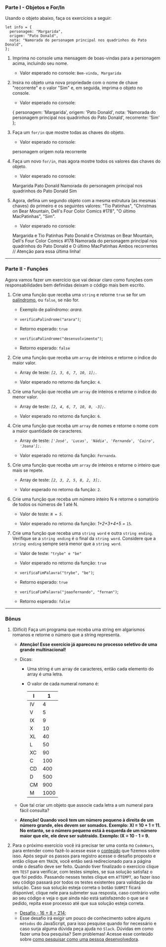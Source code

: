### Parte I - Objetos e For/In

Usando o objeto abaixo, faça os exercícios a seguir:

    let info = {
      personagem: "Margarida",
      origem: "Pato Donald",
      nota: "Namorada do personagem principal nos quadrinhos do Pato Donald",
    };

1.  Imprima no console uma mensagem de boas-vindas para a personagem acima, incluindo seu nome.

    - Valor esperado no console: `Bem-vinda, Margarida`

2.  Insira no objeto uma nova propriedade com o nome de chave "recorrente" e o valor "Sim" e, em seguida, imprima o objeto no console.

    - Valor esperado no console:

    {
    personagem: 'Margarida',
    origem: 'Pato Donald',
    nota: 'Namorada do personagem principal nos quadrinhos do Pato Donald',
    recorrente: 'Sim'
    };

3.  Faça um `for/in` que mostre todas as chaves do objeto.

    - Valor esperado no console:

    personagem
    origem
    nota
    recorrente

4.  Faça um novo `for/in`, mas agora mostre todos os valores das chaves do objeto.

    - Valor esperado no console:

    Margarida
    Pato Donald
    Namorada do personagem principal nos quadrinhos do Pato Donald
    Sim

5.  Agora, defina um segundo objeto com a mesma estrutura (as mesmas chaves) do primeiro e os seguintes valores: "Tio Patinhas", "Christmas on Bear Mountain, Dell's Four Color Comics #178", "O último MacPatinhas", "Sim".

    - Valor esperado no console:

    Margarida e Tio Patinhas
    Pato Donald e Christmas on Bear Mountain, Dell's Four Color Comics #178
    Namorada do personagem principal nos quadrinhos do Pato Donald e O último MacPatinhas
    Ambos recorrentes // Atenção para essa última linha!

---

### Parte II - Funções

Agora vamos fazer um exercício que vai deixar claro como funções com responsabilidades bem definidas deixam o código mais bem escrito.

1.  Crie uma função que receba uma `string` e retorne `true` se for um [palíndromo](https://pt.wikipedia.org/wiki/Pal%C3%ADndromo), ou `false`, se não for.

    - Exemplo de palíndromo: _arara_.

    - `verificaPalindrome("arara")`;

    - Retorno esperado: `true`

    - `verificaPalindrome("desenvolvimento")`;

    - Retorno esperado: `false`

2.  Crie uma função que receba um `array` de inteiros e retorne o índice do maior valor.

    - Array de teste: _`[2, 3, 6, 7, 10, 1];`_.

    - Valor esperado no retorno da função: `4`.

3.  Crie uma função que receba um `array` de inteiros e retorne o índice do menor valor.

    - Array de teste: _`[2, 4, 6, 7, 10, 0, -3];`_.

    - Valor esperado no retorno da função: `6`.

4.  Crie uma função que receba um `array` de nomes e retorne o nome com a maior quantidade de caracteres.

    - Array de teste: _`['José', 'Lucas', 'Nádia', 'Fernanda', 'Cairo', 'Joana'];`_.

    - Valor esperado no retorno da função: `Fernanda`.

5.  Crie uma função que receba um `array` de inteiros e retorne o inteiro que mais se repete.

    - Array de teste: _`[2, 3, 2, 5, 8, 2, 3];`_.

    - Valor esperado no retorno da função: `2`.

6.  Crie uma função que receba um número inteiro N e retorne o somatório de todos os números de 1 até N.

    - Valor de teste: _`N = 5`_.

    - Valor esperado no retorno da função: _1+2+3+4+5 =_ `15`.

7.  Crie uma função que receba uma `string word` e outra `string ending`. Verifique se a `string ending` é o final da `string word`. Considere que a `string ending` sempre será menor que a `string word`.

    - Valor de teste: `"trybe" e "be"`

    - Valor esperado no retorno da função: `true`

    - `verificaFimPalavra("trybe", "be")`;

    - Retorno esperado: `true`

    - `verificaFimPalavra("joaofernando", "fernan")`;

    - Retorno esperado: `false`

---

### Bônus

1.  (Difícil) Faça um programa que receba uma string em algarismos romanos e retorne o número que a string representa.

    - **Atenção! Esse exercício já apareceu no processo seletivo de uma grande multinacional!**

    - Dicas:

      - Uma string é um array de caracteres, então cada elemento do array é uma letra.
      - O valor de cada numeral romano é:

        | I   | 1    |
        | --- | ---- |
        | IV  | 4    |
        | V   | 5    |
        | IX  | 9    |
        | X   | 10   |
        | XL  | 40   |
        | L   | 50   |
        | XC  | 90   |
        | C   | 100  |
        | CD  | 400  |
        | D   | 500  |
        | CM  | 900  |
        | M   | 1000 |

    - Que tal criar um objeto que associe cada letra a um numeral para fácil consulta?

    - **Atenção! Quando você tem um número pequeno à direita de um número grande, eles devem ser somados. Exemplo: XI = 10 + 1 = 11\. No entanto, se o número pequeno está à esquerda de um número maior que ele, ele deve ser subtraído. Exemplo: IX = 10 - 1 = 9.**

2.  Para o próximo exercício você irá precisar ter uma conta no `CodeWars`, para entender como fazê-lo acesse esse o [conteúdo](/real-life-engineer/code-wars) que fizemos sobre isso. Após seguir os passos para registro acesse o desafio proposto e então clique em `TRAIN`, você então será redirecionado para a página onde o desafio deve ser feito. Quando tiver finalizado o exercício clique em `TEST` para verificar, com testes simples, se sua solução satisfaz o que foi pedido. Passando nesses testes clique em `ATTEMPT`, ao fazer isso seu código passará por todos os testes existentes para validação da solução. Caso sua solução esteja correta o botão `SUBMIT` ficará disponível, clique nele para submeter sua resposta, caso contrário volte ao seu código e veja o que ainda não está satisfazendo o que se é pedido, repita esse processo até que sua solução esteja correta.

    - [Desafio - 16 + 8 = 214](https://www.codewars.com/kata/5effa412233ac3002a9e471d/javascript);
    - Esse desafio irá exigir um pouco de conhecimento sobre alguns `métodos` do JavaScript, para isso pesquise quando for necessário e caso surja alguma dúvida peça ajuda no `Slack`. Dúvidas em como fazer uma boa pesquisa? Sem problemas! Acesse esse conteúdo sobre [como pesquisar como uma pessoa desenvolvedora](/real-life-engineer/how-to-search-like-a-dev.md).
